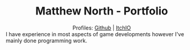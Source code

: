 # <center>Matthew North - Portfolio</center>
<cd><center>Profiles: [Github](https://github.com/northmatt) | [ItchIO](https://northmatt.itch.io)</center></cd>
I have experience in most aspects of game developments however I've mainly done programming work. 
